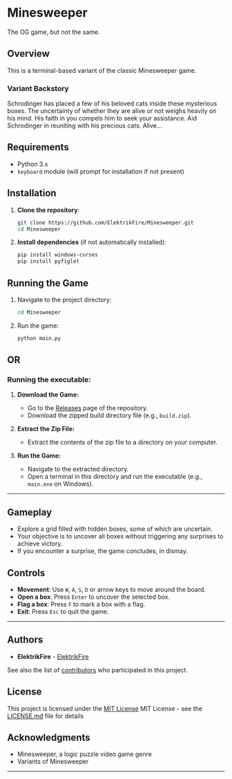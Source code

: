 # Minesweeper

The OG game,
but not the same.

## Overview
This is a terminal-based variant of the classic Minesweeper game.

### Variant Backstory
Schrodinger has placed a few of his beloved cats inside these mysterious boxes. The uncertainty of whether they are alive or not weighs heavily on his mind. His faith in you compels him to seek your assistance. Aid Schrodinger in reuniting with his precious cats. Alive...

## Requirements
- Python 3.x
- `keyboard` module (will prompt for installation if not present)

## Installation
1. **Clone the repository**:
   ```bash
   git clone https://github.com/ElektrikFire/Minesweeper.git
   cd Minesweeper
   ```

2. **Install dependencies** (if not automatically installed):
   ```bash
   pip install windows-curses
   pip install pyfiglet
   ```

## Running the Game
1. Navigate to the project directory:
   ```bash
   cd Minesweeper
   ```

2. Run the game:
   ```bash
   python main.py
   ```

## OR

### Running the executable:

1. **Download the Game:**
   - Go to the [Releases](https://github.com/ElektrikFire/Minesweeper/releases) page of the repository.
   - Download the zipped build directory file (e.g., `build.zip`).

2. **Extract the Zip File:**
   - Extract the contents of the zip file to a directory on your computer.

3. **Run the Game:**
   - Navigate to the extracted directory.
   - Open a terminal in this directory and run the executable (e.g., `main.exe` on Windows).

---

## Gameplay

- Explore a grid filled with hidden boxes, some of which are uncertain.
- Your objective is to uncover all boxes without triggering any surprises to achieve victory.
- If you encounter a surprise, the game concludes, in dismay.

## Controls
- **Movement**: Use `W`, `A`, `S`, `D` or arrow keys to move around the board.
- **Open a box**: Press `Enter` to uncover the selected box.
- **Flag a box**: Press `F` to mark a box with a flag.
- **Exit**: Press `Esc` to quit the game.

---

## Authors

  - **ElektrikFire**  -
    [ElektrikFire](https://github.com/ElektrikFire)

See also the list of
[contributors](https://github.com/ElektrikFire/Minesweeper/graphs/contributors)
who participated in this project.

## License

This project is licensed under the [MIT License](LICENSE)
MIT License - see the [LICENSE.md](LICENSE) file for
details

## Acknowledgments

  - Minesweeper, a logic puzzle video game genre
  - Variants of Minesweeper

---
